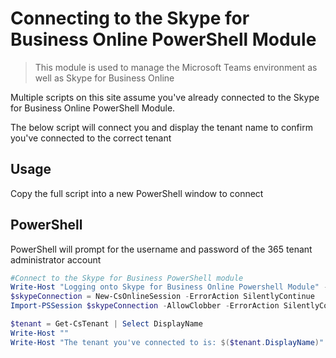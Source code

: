 # Connecting to the Skype for Business Online PowerShell Module
> This module is used to manage the Microsoft Teams environment as well as Skype for Business Online

Multiple scripts on this site assume you've already connected to the Skype for Business Online PowerShell Module.

The below script will connect you and display the tenant name to confirm you've connected to the correct tenant

## Usage
Copy the full script into a new PowerShell window to connect

## PowerShell
PowerShell will prompt for the username and password of the 365 tenant administrator account
````PowerShell
#Connect to the Skype for Business PowerShell module 
Write-Host "Logging onto Skype for Business Online Powershell Module" -BackgroundColor Yellow -ForegroundColor Black
$skypeConnection = New-CsOnlineSession -ErrorAction SilentlyContinue
Import-PSSession $skypeConnection -AllowClobber -ErrorAction SilentlyContinue

$tenant = Get-CsTenant | Select DisplayName
Write-Host ""
Write-Host "The tenant you've connected to is: $($tenant.DisplayName)" -BackgroundColor Yellow -ForegroundColor Black
````
